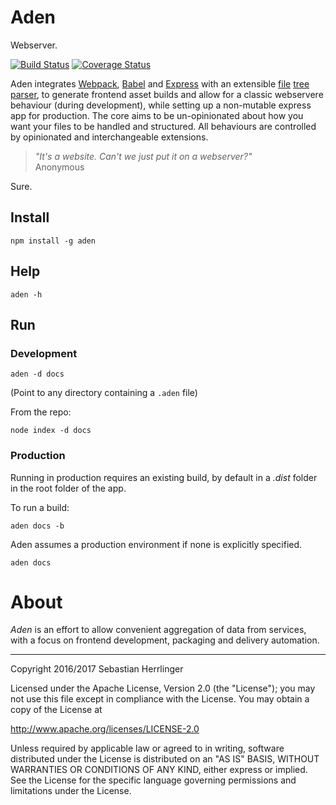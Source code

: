 # Aden
Webserver.

[![Build Status](https://travis-ci.org/kommander/aden.png)](https://travis-ci.org/kommander/aden) [![Coverage Status](https://coveralls.io/repos/github/kommander/aden/badge.svg?branch=master)](https://coveralls.io/github/kommander/aden?branch=master)

Aden integrates [Webpack](https://github.com/webpack/webpack),
[Babel](https://babeljs.io) and
[Express](http://expressjs.com/) with an extensible [file](https://en.wikipedia.org/wiki/Computer_file) [tree](https://en.wikipedia.org/wiki/Tree_data_structure) [parser](https://en.wikipedia.org/wiki/Parsing),
to generate frontend asset builds and allow for a classic webservere behaviour
(during development), while setting up a non-mutable express app for production. The core aims to be un-opinionated about how you want your files to be handled and structured. All behaviours are controlled by opinionated and  interchangeable extensions.

> _"It's a website. Can't we just put it on a webserver?"_  
> Anonymous

Sure.

## Install
```
npm install -g aden
```

## Help
```
aden -h
```

## Run
### Development
```
aden -d docs
```
(Point to any directory containing a `.aden` file)

From the repo:
```
node index -d docs
```

### Production
Running in production requires an existing build,
by default in a _.dist_ folder in the root folder of the app.

To run a build:
```
aden docs -b
```

Aden assumes a production environment if none is explicitly specified.
```
aden docs
```

# About
_Aden_ is an effort to allow convenient aggregation of data from services,
with a focus on frontend development, packaging and delivery automation.


---
Copyright 2016/2017 Sebastian Herrlinger

Licensed under the Apache License, Version 2.0 (the "License");
you may not use this file except in compliance with the License.
You may obtain a copy of the License at

 http://www.apache.org/licenses/LICENSE-2.0

Unless required by applicable law or agreed to in writing, software
distributed under the License is distributed on an "AS IS" BASIS,
WITHOUT WARRANTIES OR CONDITIONS OF ANY KIND, either express or implied.
See the License for the specific language governing permissions and
limitations under the License.
